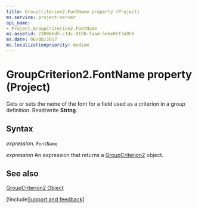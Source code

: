 ```yaml
---
title: GroupCriterion2.FontName property (Project)
ms.service: project-server
api_name:
- Project.GroupCriterion2.FontName
ms.assetid: 230086d5-c14c-0150-faad-5ebe05f3a956
ms.date: 06/08/2017
ms.localizationpriority: medium
---
```



# GroupCriterion2.FontName property (Project)

Gets or sets the name of the font for a field used as a criterion in a group definition. Read/write **String**.


## Syntax

_expression_. `FontName`

 _expression_ An expression that returns a [GroupCriterion2](./Project.GroupCriterion2.md) object.


## See also


[GroupCriterion2 Object](Project.GroupCriterion2.md)

[!include[Support and feedback](~/includes/feedback-boilerplate.md)]